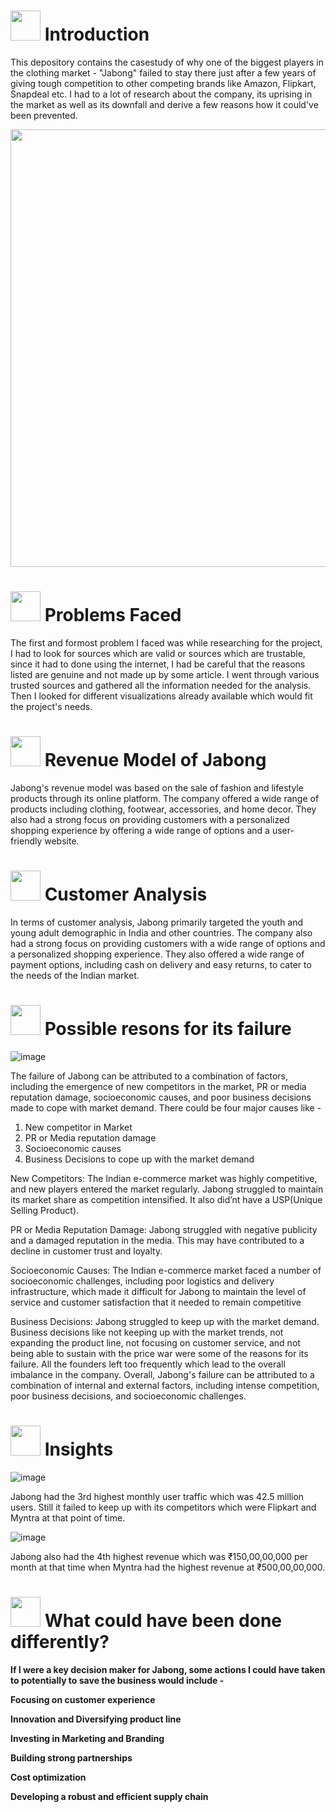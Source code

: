 #
# <img src="https://img.etimg.com/thumb/msid-53977463,width-650,height-488,imgsize-39195,,resizemode-75/.jpg" width="48" height="48"> **Introduction**

This depository contains the casestudy of why one of the biggest players in the clothing market - "Jabong" failed to stay there just after a few years of giving tough competition to other competing brands like Amazon, Flipkart, Snapdeal etc. I had to a lot of research about the company, its uprising in the market as well as its downfall and derive a few reasons how it could've been prevented.

<img src="https://mir-s3-cdn-cf.behance.net/project_modules/disp/c7b90a29674991.58ed14d369716.gif" width="1000" height="700">

# <img src="https://media.tenor.com/O3SstB9FDl8AAAAd/groot-problems.gif" width="48" height="48"> **Problems Faced**

The first and formost problem I faced was while researching for the project, I had to look for sources which are valid or sources which are trustable, since it had to done using the internet, I had be careful that the reasons listed are genuine and not made up by some article. I went through various trusted sources and gathered all the information needed for the analysis. Then I looked for different visualizations already available which would fit the project's needs.

# <img src="https://media.tenor.com/GTpcptu5S3YAAAAi/money-cash.gif" width="48" height="48"> **Revenue Model of Jabong**

Jabong's revenue model was based on the sale of fashion and lifestyle products through its online platform. The company offered a wide range of products including clothing, footwear, accessories, and home decor. They also had a strong focus on providing customers with a personalized shopping experience by offering a wide range of options and a user-friendly website.

# <img src="https://media.tenor.com/sIb0aX7ucb0AAAAi/carsome-customer-first.gif" width="48" height="48"> **Customer Analysis**

In terms of customer analysis, Jabong primarily targeted the youth and young adult demographic in India and other countries. The company also had a strong focus on providing customers with a wide range of options and a personalized shopping experience. They also offered a wide range of payment options, including cash on delivery and easy returns, to cater to the needs of the Indian market.


# <img src="https://media.tenor.com/33iojjaYpEMAAAAi/why-porque.gif" width="48" height="48"> **Possible resons for its failure**



![image](https://media.tenor.com/jDjvyXcYk8MAAAAd/why-me.gif)



The failure of Jabong can be attributed to a combination of factors, including the emergence of new competitors in the market, PR or media reputation damage, socioeconomic causes, and poor business decisions made to cope with market demand. There could be four major causes like -
   1. New competitor in Market
   2. PR or Media reputation damage
   3. Socioeconomic causes
   4. Business Decisions to cope up with the market demand

New Competitors: 
The Indian e-commerce market was highly competitive, and new players entered the market regularly. Jabong struggled to maintain its market share as competition intensified. It also did’nt have a USP(Unique Selling Product).

PR or Media Reputation Damage:
Jabong struggled with negative publicity and a damaged reputation in the media. This may have contributed to a decline in customer trust and loyalty.

Socioeconomic Causes: 
The Indian e-commerce market faced a number of socioeconomic challenges, including poor logistics and delivery infrastructure, which made it difficult for Jabong to maintain the level of service and customer satisfaction that it needed to remain competitive

Business Decisions:
Jabong struggled to keep up with the market demand. Business decisions like not keeping up with the market trends, not expanding the product line, not focusing on customer service, and not being able to sustain with the price war were some of the reasons for its failure. All the founders left too frequently which lead to the overall imbalance in the company. Overall, Jabong's failure can be attributed to a combination of internal and external factors, including intense competition, poor business decisions, and socioeconomic challenges.

# <img src="https://media.tenor.com/F7Y9A0SWAUcAAAAi/goal-circle.gif" width="48" height="48"> **Insights**

![image](https://user-images.githubusercontent.com/110715196/236038180-bb76a5f8-e967-4b52-a38c-5f9245f972e3.png)

Jabong had the 3rd highest monthly user traffic which was 42.5 million users. Still it failed to keep up with its competitors which were Flipkart and Myntra at that point of time.

![image](https://user-images.githubusercontent.com/110715196/236038444-59225ed9-5824-4bd4-a8f5-000d599d93eb.png)

Jabong also had the 4th highest revenue which was ₹150,00,00,000 per month at that time when Myntra had the highest revenue at ₹500,00,00,000.



# <img src="https://media.tenor.com/jiGDrimfDEgAAAAi/sports-sportsmanias.gif" width="48" height="48"> **What could have been done differently?**

**If I were a key decision maker for Jabong, some actions I could have taken to potentially to save the business would  include -**

 **Focusing on customer experience**

 **Innovation and Diversifying product line**

 **Investing in Marketing and Branding**

 **Building strong partnerships**

 **Cost optimization**

 **Developing a robust and efficient supply chain**
 
 
 







